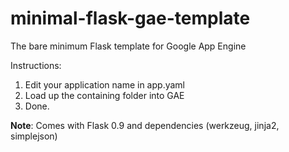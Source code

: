 minimal-flask-gae-template
==========================

The bare minimum Flask template for Google App Engine

Instructions:

1. Edit your application name in app.yaml
2. Load up the containing folder into GAE
3. Done.

**Note**: Comes with Flask 0.9 and dependencies (werkzeug, jinja2, simplejson)
